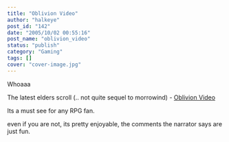 ```yaml
---
title: "Oblivion Video"
author: "halkeye"
post_id: "142"
date: "2005/10/02 00:55:16"
post_name: "oblivion_video"
status: "publish"
category: "Gaming"
tags: []
cover: "cover-image.jpg"
---
```


Whoaaa

The latest elders scroll (.. not quite sequel to morrowind) - [Oblivion Video](https://files.filefront.com/Oblivion20minGameplayavi/;4201955;;/fileinfo.html)

Its a must see for any RPG fan.

even if you are not, its pretty enjoyable, the comments the narrator says are just fun.
